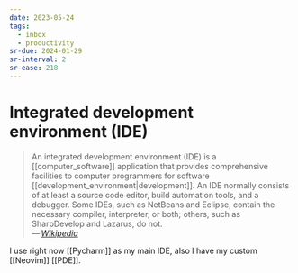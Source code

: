 ```yaml
---
date: 2023-05-24
tags:
  - inbox
  - productivity
sr-due: 2024-01-29
sr-interval: 2
sr-ease: 218
---
```


# Integrated development environment (IDE)

> An integrated development environment (IDE) is a [[computer_software]]
> application that provides comprehensive facilities to computer programmers for
> software [[development_environment|development]]. An IDE normally consists of
> at least a source code editor, build automation tools, and a debugger. Some
> IDEs, such as NetBeans and Eclipse, contain the necessary compiler,
> interpreter, or both; others, such as SharpDevelop and Lazarus, do not.\
> — <cite>[Wikipedia](https://en.wikipedia.org/wiki/Integrated_development_environment)</cite>

I use right now [[Pycharm]] as my main IDE, also I have my
custom [[Neovim]] [[PDE]].
